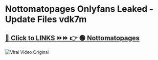 
 # Nottomatopages Onlyfans Leaked - Update Files vdk7m

## <h2><a href="https://clipsfans.com/Nottomatopages&ref=git">🔗 Click to LINKS ⏩⏩ 👉 🟢 Nottomatopages </a></h2>

<a href="https://clipsfans.com/Nottomatopages&ref=git" rel="nofollow" data-target="animated-image.originalLink"><img src="https://i.ibb.co.com/xMMVF88/686577567.gif" alt="Viral Video Original" style="max-width: 100%; display: inline-block;" data-target="animated-image.originalImage"></a>

